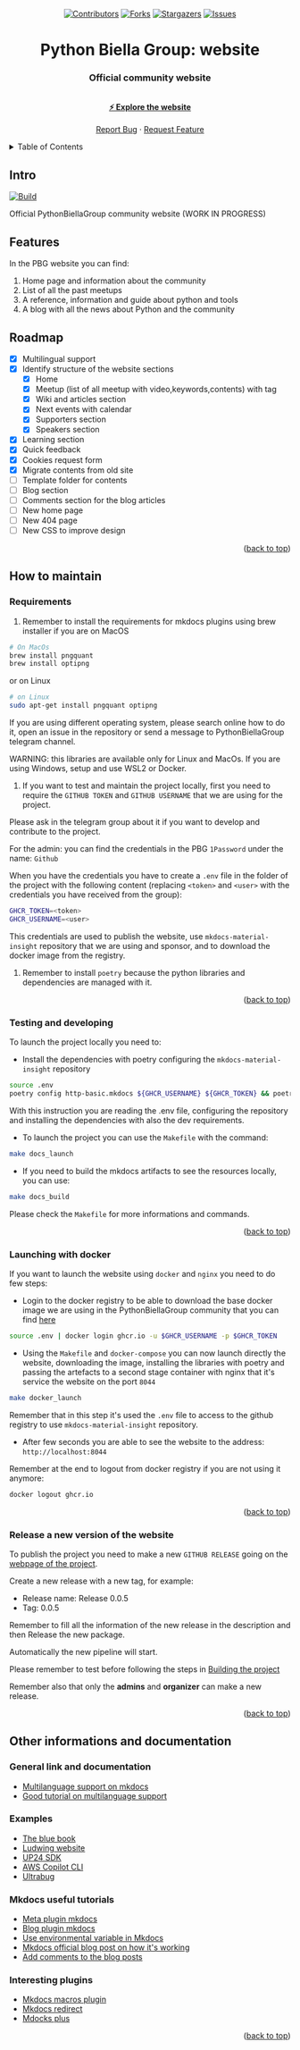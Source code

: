 <a name="readme-top"></a>

<div align="center">

[![Contributors][contributors-shield]][contributors-url] [![Forks][forks-shield]][forks-url] [![Stargazers][stars-shield]][stars-url] [![Issues][issues-shield]][issues-url]

</div>
<div align="center">

  <h1 align="center">Python Biella Group: website</h1>
  <p align="center">
    <h3> Official community website</h3>
    <br />
    <a href="https://pythonbiellagroup.it"><strong> &#9889 Explore the website</strong></a>
    <br />
    <br />
    <a href="https://github.com/PythonBiellaGroup/website/issues">Report Bug</a>
    ·
    <a href="https://github.com/PythonBiellaGroup/website/pulls">Request Feature</a>
  </p>
</div>

<details>
  <summary>Table of Contents</summary>
  <ol>
    <li><a href="#intro">Intro</a></li>
    <li><a href="#features">Features</a></li>
    <li><a href="#roadmap">Roadmap</a></li>
    <li><a href="#how-to-maintain">How to maintain</a></li>
    <li><a href="#other-informations-and-documentation">Other informations and documentation</a></li>
  </ol>
</details>

## Intro

<p align="left">
  <a href="https://github.com/PythonBiellaGroup/website/actions"><img
    src="https://github.com/PythonBiellaGroup/website/workflows/deploy-website/badge.svg?branch=main"
    alt="Build"
  /></a>

Official PythonBiellaGroup community website (WORK IN PROGRESS)

## Features

In the PBG website you can find:

1. Home page and information about the community
2. List of all the past meetups
3. A reference, information and guide about python and tools
4. A blog with all the news about Python and the community

## Roadmap

- [x] Multilingual support
- [x] Identify structure of the website sections
  - [x] Home
  - [x] Meetup (list of all meetup with video,keywords,contents) with tag
  - [x] Wiki and articles section
  - [x] Next events with calendar
  - [x] Supporters section
  - [x] Speakers section
- [x] Learning section
- [x] Quick feedback
- [x] Cookies request form
- [x] Migrate contents from old site
- [ ] Template folder for contents
- [ ] Blog section
- [ ] Comments section for the blog articles
- [ ] New home page
- [ ] New 404 page
- [ ] New CSS to improve design

<p align="right">(<a href="#readme-top">back to top</a>)</p>

## How to maintain

### Requirements

1. Remember to install the requirements for mkdocs plugins using brew installer if you are on MacOS

```bash
# On MacOs
brew install pngquant
brew install optipng
```

or on Linux

```bash
# on Linux
sudo apt-get install pngquant optipng
```

If you are using different operating system, please search online how to do it, open an issue in the repository or send a message to PythonBiellaGroup telegram channel.

WARNING: this libraries are available only for Linux and MacOs. If you are using Windows, setup and use WSL2 or Docker.

1. If you want to test and maintain the project locally, first you need to require the `GITHUB TOKEN` and `GITHUB USERNAME`
   that we are using for the project.

Please ask in the telegram group about it if you want to develop and contribute to the project.

For the admin: you can find the credentials in the PBG `1Password` under the name: `Github`

When you have the credentials you have to create a `.env` file in the folder of the project with the following content (replacing `<token>` and `<user>` with the credentials you have received from the group):

```bash
GHCR_TOKEN=<token>
GHCR_USERNAME=<user>
```

This credentials are used to publish the website, use `mkdocs-material-insight` repository that we are using and sponsor, and to download the docker image from the registry.

1. Remember to install `poetry` because the python libraries and dependencies are managed with it.

<p align="right">(<a href="#readme-top">back to top</a>)</p>

### Testing and developing

To launch the project locally you need to:

- Install the dependencies with poetry configuring the `mkdocs-material-insight` repository

```bash
source .env
poetry config http-basic.mkdocs ${GHCR_USERNAME} ${GHCR_TOKEN} && poetry install --with dev
```

With this instruction you are reading the .env file, configuring the repository and installing the dependencies with also the dev requirements.

- To launch the project you can use the `Makefile` with the command:

```bash
make docs_launch
```

- If you need to build the mkdocs artifacts to see the resources locally, you can use:

```bash
make docs_build
```

Please check the `Makefile` for more informations and commands.

<p align="right">(<a href="#readme-top">back to top</a>)</p>

### Launching with docker

If you want to launch the website using `docker` and `nginx` you need to do few steps:

- Login to the docker registry to be able to download the base docker image we are using in the PythonBiellaGroup community that you can find [here](https://github.com/PythonBiellaGroup/Dockbase)

```bash
source .env | docker login ghcr.io -u $GHCR_USERNAME -p $GHCR_TOKEN
```

- Using the `Makefile` and `docker-compose` you can now launch directly the website, downloading the image, installing the libraries with poetry and passing the artefacts to a second stage container with nginx that it's service the website on the port `8044`

```bash
make docker_launch
```

Remember that in this step it's used the `.env` file to access to the github registry to use `mkdocs-material-insight` repository.

- After few seconds you are able to see the website to the address: `http://localhost:8044`

Remember at the end to logout from docker registry if you are not using it anymore:

```bash
docker logout ghcr.io
```

<p align="right">(<a href="#readme-top">back to top</a>)</p>

### Release a new version of the website

To publish the project you need to make a new `GITHUB RELEASE` going on the [webpage of the project](https://github.com/PythonBiellaGroup/website/releases).

Create a new release with a new tag, for example:

- Release name: Release 0.0.5
- Tag: 0.0.5

Remember to fill all the information of the new release in the description and then Release the new package.

Automatically the new pipeline will start.

Please remember to test before following the steps in [Building the project](#how-to-maintain)

Remember also that only the **admins** and **organizer** can make a new release.

<p align="right">(<a href="#readme-top">back to top</a>)</p>

## Other informations and documentation

### General link and documentation

- [Multilanguage support on mkdocs](https://github.com/squidfunk/mkdocs-material/discussions/2346)
- [Good tutorial on multilanguage support](https://ultrabug.fr/Tech%20Blog/2021/2021-07-28-create-beautiful-and-localized-documentations-and-websites-using-mkdocs-github/)

### Examples

- [The blue book](https://lyz-code.github.io/blue-book/)
- [Ludwing website](https://ludwig.ai/latest/)
- [UP24 SDK](https://sdk.up42.com/)
- [AWS Copilot CLI](https://aws.github.io/copilot-cli/)
- [Ultrabug](https://github.com/ultrabug/ultrabug.fr)

### Mkdocs useful tutorials

- [Meta plugin mkdocs](https://squidfunk.github.io/mkdocs-material/reference/#built-in-meta-plugin)
- [Blog plugin mkdocs](https://squidfunk.github.io/mkdocs-material/setup/setting-up-a-blog/#configuration)
- [Use environmental variable in Mkdocs](https://www.mkdocs.org/user-guide/configuration/#environment-variables)
- [Mkdocs official blog post on how it's working](https://github.com/squidfunk/mkdocs-material/blob/master/docs/blog/posts/blog-support-just-landed.md)
- [Add comments to the blog posts](https://squidfunk.github.io/mkdocs-material/setup/adding-a-comment-system/)

### Interesting plugins

- [Mkdocs macros plugin](https://github.com/fralau/mkdocs_macros_plugin)
- [Mkdocs redirect](https://github.com/mkdocs/mkdocs-redirects)
- [Mdocks plus](http://bwmarrin.github.io/MkDocsPlus/)

<p align="right">(<a href="#readme-top">back to top</a>)</p>

[contributors-shield]: https://img.shields.io/github/contributors/PythonBiellaGroup/website.svg?style=for-the-badge
[contributors-url]: https://github.com/PythonBiellaGroup/website/graphs/contributors
[forks-shield]: https://img.shields.io/github/forks/PythonBiellaGroup/website.svg?style=for-the-badge
[forks-url]: https://github.com/PythonBiellaGroup/website/forks
[stars-shield]: https://img.shields.io/github/stars/PythonBiellaGroup/website.svg?style=for-the-badge
[stars-url]: https://github.com/PythonBiellaGroup/website/stargazers
[issues-shield]: https://img.shields.io/github/issues/PythonBiellaGroup/website.svg?style=for-the-badge
[issues-url]: https://github.com/PythonBiellaGroup/website/issues
[contacts-shield]: https://img.shields.io/badge/linktree-39E09B?style=for-the-badge&logo=linktree&logoColor=white
[contacts-url]: https://info.pythonbiellagroup.it/
